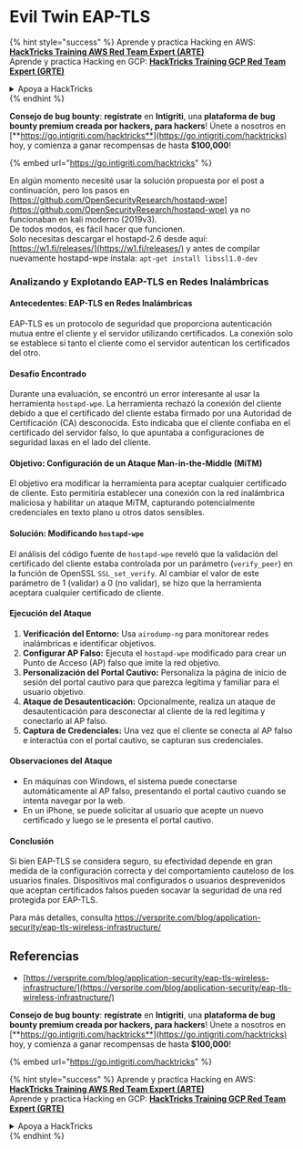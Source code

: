 # Evil Twin EAP-TLS

{% hint style="success" %}
Aprende y practica Hacking en AWS:<img src="/.gitbook/assets/arte.png" alt="" data-size="line">[**HackTricks Training AWS Red Team Expert (ARTE)**](https://training.hacktricks.xyz/courses/arte)<img src="/.gitbook/assets/arte.png" alt="" data-size="line">\
Aprende y practica Hacking en GCP: <img src="/.gitbook/assets/grte.png" alt="" data-size="line">[**HackTricks Training GCP Red Team Expert (GRTE)**<img src="/.gitbook/assets/grte.png" alt="" data-size="line">](https://training.hacktricks.xyz/courses/grte)

<details>

<summary>Apoya a HackTricks</summary>

* Revisa los [**planes de suscripción**](https://github.com/sponsors/carlospolop)!
* **Únete al** 💬 [**grupo de Discord**](https://discord.gg/hRep4RUj7f) o al [**grupo de telegram**](https://t.me/peass) o **síguenos** en **Twitter** 🐦 [**@hacktricks\_live**](https://twitter.com/hacktricks\_live)**.**
* **Comparte trucos de hacking enviando PRs a los** [**HackTricks**](https://github.com/carlospolop/hacktricks) y [**HackTricks Cloud**](https://github.com/carlospolop/hacktricks-cloud) repos de github.

</details>
{% endhint %}

<img src="../../.gitbook/assets/i3.png" alt="" data-size="original">\
**Consejo de bug bounty**: **regístrate** en **Intigriti**, una **plataforma de bug bounty premium creada por hackers, para hackers**! Únete a nosotros en [**https://go.intigriti.com/hacktricks**](https://go.intigriti.com/hacktricks) hoy, y comienza a ganar recompensas de hasta **$100,000**!

{% embed url="https://go.intigriti.com/hacktricks" %}

En algún momento necesité usar la solución propuesta por el post a continuación, pero los pasos en [https://github.com/OpenSecurityResearch/hostapd-wpe](https://github.com/OpenSecurityResearch/hostapd-wpe) ya no funcionaban en kali moderno (2019v3).\
De todos modos, es fácil hacer que funcionen.\
Solo necesitas descargar el hostapd-2.6 desde aquí: [https://w1.fi/releases/](https://w1.fi/releases/) y antes de compilar nuevamente hostapd-wpe instala: `apt-get install libssl1.0-dev`

### Analizando y Explotando EAP-TLS en Redes Inalámbricas

#### Antecedentes: EAP-TLS en Redes Inalámbricas
EAP-TLS es un protocolo de seguridad que proporciona autenticación mutua entre el cliente y el servidor utilizando certificados. La conexión solo se establece si tanto el cliente como el servidor autentican los certificados del otro.

#### Desafío Encontrado
Durante una evaluación, se encontró un error interesante al usar la herramienta `hostapd-wpe`. La herramienta rechazó la conexión del cliente debido a que el certificado del cliente estaba firmado por una Autoridad de Certificación (CA) desconocida. Esto indicaba que el cliente confiaba en el certificado del servidor falso, lo que apuntaba a configuraciones de seguridad laxas en el lado del cliente.

#### Objetivo: Configuración de un Ataque Man-in-the-Middle (MiTM)
El objetivo era modificar la herramienta para aceptar cualquier certificado de cliente. Esto permitiría establecer una conexión con la red inalámbrica maliciosa y habilitar un ataque MiTM, capturando potencialmente credenciales en texto plano u otros datos sensibles.

#### Solución: Modificando `hostapd-wpe`
El análisis del código fuente de `hostapd-wpe` reveló que la validación del certificado del cliente estaba controlada por un parámetro (`verify_peer`) en la función de OpenSSL `SSL_set_verify`. Al cambiar el valor de este parámetro de 1 (validar) a 0 (no validar), se hizo que la herramienta aceptara cualquier certificado de cliente.

#### Ejecución del Ataque
1. **Verificación del Entorno:** Usa `airodump-ng` para monitorear redes inalámbricas e identificar objetivos.
2. **Configurar AP Falso:** Ejecuta el `hostapd-wpe` modificado para crear un Punto de Acceso (AP) falso que imite la red objetivo.
3. **Personalización del Portal Cautivo:** Personaliza la página de inicio de sesión del portal cautivo para que parezca legítima y familiar para el usuario objetivo.
4. **Ataque de Desautenticación:** Opcionalmente, realiza un ataque de desautenticación para desconectar al cliente de la red legítima y conectarlo al AP falso.
5. **Captura de Credenciales:** Una vez que el cliente se conecta al AP falso e interactúa con el portal cautivo, se capturan sus credenciales.

#### Observaciones del Ataque
- En máquinas con Windows, el sistema puede conectarse automáticamente al AP falso, presentando el portal cautivo cuando se intenta navegar por la web.
- En un iPhone, se puede solicitar al usuario que acepte un nuevo certificado y luego se le presenta el portal cautivo.

#### Conclusión
Si bien EAP-TLS se considera seguro, su efectividad depende en gran medida de la configuración correcta y del comportamiento cauteloso de los usuarios finales. Dispositivos mal configurados o usuarios desprevenidos que aceptan certificados falsos pueden socavar la seguridad de una red protegida por EAP-TLS.

Para más detalles, consulta https://versprite.com/blog/application-security/eap-tls-wireless-infrastructure/

## Referencias
* [https://versprite.com/blog/application-security/eap-tls-wireless-infrastructure/](https://versprite.com/blog/application-security/eap-tls-wireless-infrastructure/)

<img src="../../.gitbook/assets/i3.png" alt="" data-size="original">\
**Consejo de bug bounty**: **regístrate** en **Intigriti**, una **plataforma de bug bounty premium creada por hackers, para hackers**! Únete a nosotros en [**https://go.intigriti.com/hacktricks**](https://go.intigriti.com/hacktricks) hoy, y comienza a ganar recompensas de hasta **$100,000**!

{% embed url="https://go.intigriti.com/hacktricks" %}

{% hint style="success" %}
Aprende y practica Hacking en AWS:<img src="/.gitbook/assets/arte.png" alt="" data-size="line">[**HackTricks Training AWS Red Team Expert (ARTE)**](https://training.hacktricks.xyz/courses/arte)<img src="/.gitbook/assets/arte.png" alt="" data-size="line">\
Aprende y practica Hacking en GCP: <img src="/.gitbook/assets/grte.png" alt="" data-size="line">[**HackTricks Training GCP Red Team Expert (GRTE)**<img src="/.gitbook/assets/grte.png" alt="" data-size="line">](https://training.hacktricks.xyz/courses/grte)

<details>

<summary>Apoya a HackTricks</summary>

* Revisa los [**planes de suscripción**](https://github.com/sponsors/carlospolop)!
* **Únete al** 💬 [**grupo de Discord**](https://discord.gg/hRep4RUj7f) o al [**grupo de telegram**](https://t.me/peass) o **síguenos** en **Twitter** 🐦 [**@hacktricks\_live**](https://twitter.com/hacktricks\_live)**.**
* **Comparte trucos de hacking enviando PRs a los** [**HackTricks**](https://github.com/carlospolop/hacktricks) y [**HackTricks Cloud**](https://github.com/carlospolop/hacktricks-cloud) repos de github.

</details>
{% endhint %}
